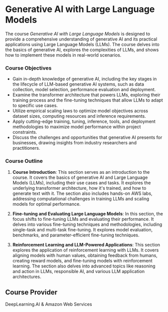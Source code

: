 # Generative AI with Large Language Models

The course *Generative AI with Large Language Models* is designed to provide a comprehensive understanding of generative AI and its practical applications using Large Language Models (LLMs). The course delves into the basics of generative AI, explores the complexities of LLMs, and shows how to implement these models in real-world scenarios.

### Course Objectives
- Gain in-depth knowledge of generative AI, including the key stages in the lifecycle of LLM-based generative AI systems, such as data collection, model selection, performance evaluation and deployment.
- Examine the transformer architecture that powers LLMs, exploring their training process and the fine-tuning techniques that allow LLMs to adapt to specific use cases.
- Utilize empirical scaling laws to optimize model objectives across dataset sizes, computing resources and inference requirements.
- Apply cutting-edge training, tuning, inference, tools, and deployment methodologies to maximize model performance within project constraints.
- Discuss the challenges and opportunities that generative AI presents for businesses, drawing insights from industry researchers and practitioners.

### Course Outline

1. **Course Introduction**: This section serves as an introduction to the course. It covers the basics of generative AI and Large Language Models (LLMs), including their use cases and tasks. It explores the underlying transformer architecture, how it's trained, and how to generate text with it. The section also includes hands-on AWS labs, addressing computational challenges in training LLMs and scaling models for optimal performance.

2. **Fine-tuning and Evaluating Large Language Models**: In this section, the focus shifts to fine-tuning LLMs and evaluating their performance. It delves into various fine-tuning techniques and methodologies, including single-task and multi-task fine-tuning. It explores model evaluation, benchmarks, and parameter-efficient fine-tuning techniques.

3. **Reinforcement Learning and LLM-Powered Applications**: This section explores the application of reinforcement learning with LLMs. It covers aligning models with human values, obtaining feedback from humans, creating reward models, and fine-tuning models with reinforcement learning. The section also delves into advanced topics like reasoning and action in LLMs, responsible AI, and various LLM application architectures.


## Course Provider
DeepLearning.AI & Amazon Web Services
